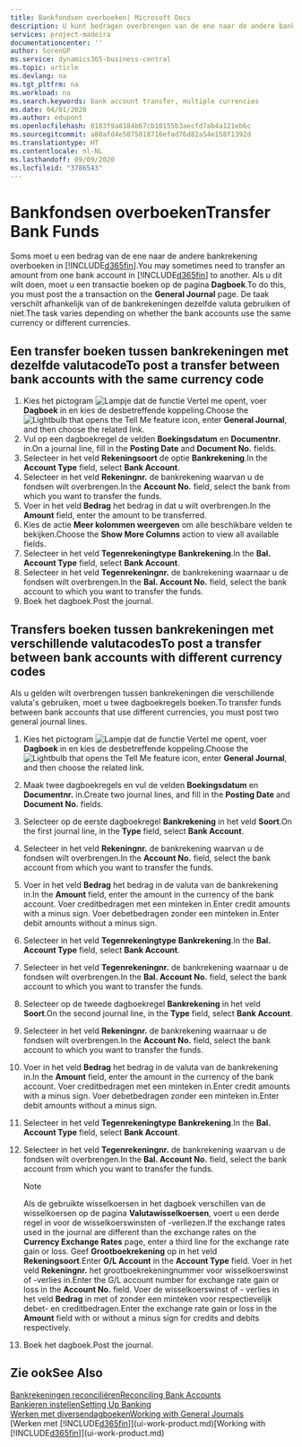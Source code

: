 ```yaml
---
title: Bankfondsen overboeken| Microsoft Docs
description: U kunt bedragen overbrengen van de ene naar de andere bankrekening, inclusief andere valuta's, door de transactie in het dagboek te boeken.
services: project-madeira
documentationcenter: ''
author: SorenGP
ms.service: dynamics365-business-central
ms.topic: article
ms.devlang: na
ms.tgt_pltfrm: na
ms.workload: na
ms.search.keywords: bank account transfer, multiple currencies
ms.date: 04/01/2020
ms.author: edupont
ms.openlocfilehash: 0183f9a8184b67cb10155b3aecfd7ab4a121eb6c
ms.sourcegitcommit: a80afd4e5075018716efad76d82a54e158f1392d
ms.translationtype: HT
ms.contentlocale: nl-NL
ms.lasthandoff: 09/09/2020
ms.locfileid: "3786543"
---
```

# <a name="transfer-bank-funds"></a><span data-ttu-id="ecbc7-103">Bankfondsen overboeken</span><span class="sxs-lookup"><span data-stu-id="ecbc7-103">Transfer Bank Funds</span></span>
<span data-ttu-id="ecbc7-104">Soms moet u een bedrag van de ene naar de andere bankrekening overboeken in [!INCLUDE[d365fin](includes/d365fin_md.md)].</span><span class="sxs-lookup"><span data-stu-id="ecbc7-104">You may sometimes need to transfer an amount from one bank account in [!INCLUDE[d365fin](includes/d365fin_md.md)] to another.</span></span> <span data-ttu-id="ecbc7-105">Als u dit wilt doen, moet u een transactie boeken op de pagina **Dagboek**.</span><span class="sxs-lookup"><span data-stu-id="ecbc7-105">To do this, you must post the a transaction on the **General Journal** page.</span></span> <span data-ttu-id="ecbc7-106">De taak verschilt afhankelijk van of de bankrekeningen dezelfde valuta gebruiken of niet.</span><span class="sxs-lookup"><span data-stu-id="ecbc7-106">The task varies depending on whether the bank accounts use the same currency or different currencies.</span></span>

## <a name="to-post-a-transfer-between-bank-accounts-with-the-same-currency-code"></a><span data-ttu-id="ecbc7-107">Een transfer boeken tussen bankrekeningen met dezelfde valutacode</span><span class="sxs-lookup"><span data-stu-id="ecbc7-107">To post a transfer between bank accounts with the same currency code</span></span>
1. <span data-ttu-id="ecbc7-108">Kies het pictogram ![Lampje dat de functie Vertel me opent](media/ui-search/search_small.png "Vertel me wat u wilt doen"), voer **Dagboek** in en kies de desbetreffende koppeling.</span><span class="sxs-lookup"><span data-stu-id="ecbc7-108">Choose the ![Lightbulb that opens the Tell Me feature](media/ui-search/search_small.png "Tell me what you want to do") icon, enter **General Journal**, and then choose the related link.</span></span>
2. <span data-ttu-id="ecbc7-109">Vul op een dagboekregel de velden **Boekingsdatum** en **Documentnr.** in.</span><span class="sxs-lookup"><span data-stu-id="ecbc7-109">On a journal line, fill in the **Posting Date** and **Document No.** fields.</span></span>
3. <span data-ttu-id="ecbc7-110">Selecteer in het veld **Rekeningsoort** de optie **Bankrekening**.</span><span class="sxs-lookup"><span data-stu-id="ecbc7-110">In the **Account Type** field, select **Bank Account**.</span></span>
4. <span data-ttu-id="ecbc7-111">Selecteer in het veld **Rekeningnr.** de bankrekening waarvan u de fondsen wilt overbrengen.</span><span class="sxs-lookup"><span data-stu-id="ecbc7-111">In the **Account No.** field, select the bank from which you want to transfer the funds.</span></span>
5. <span data-ttu-id="ecbc7-112">Voer in het veld **Bedrag** het bedrag in dat u wilt overbrengen.</span><span class="sxs-lookup"><span data-stu-id="ecbc7-112">In the **Amount** field, enter the amount to be transferred.</span></span>
6. <span data-ttu-id="ecbc7-113">Kies de actie **Meer kolommen weergeven** om alle beschikbare velden te bekijken.</span><span class="sxs-lookup"><span data-stu-id="ecbc7-113">Choose the **Show More Columns** action to view all available fields.</span></span>
7. <span data-ttu-id="ecbc7-114">Selecteer in het veld **Tegenrekeningtype** **Bankrekening**.</span><span class="sxs-lookup"><span data-stu-id="ecbc7-114">In the **Bal. Account Type** field, select **Bank Account**.</span></span>
8. <span data-ttu-id="ecbc7-115">Selecteer in het veld **Tegenrekeningnr.** de bankrekening waarnaar u de fondsen wilt overbrengen.</span><span class="sxs-lookup"><span data-stu-id="ecbc7-115">In the **Bal. Account No.** field, select the bank account to which you want to transfer the funds.</span></span>
9. <span data-ttu-id="ecbc7-116">Boek het dagboek.</span><span class="sxs-lookup"><span data-stu-id="ecbc7-116">Post the journal.</span></span>

## <a name="to-post-a-transfer-between-bank-accounts-with-different-currency-codes"></a><span data-ttu-id="ecbc7-117">Transfers boeken tussen bankrekeningen met verschillende valutacodes</span><span class="sxs-lookup"><span data-stu-id="ecbc7-117">To post a transfer between bank accounts with different currency codes</span></span>
<span data-ttu-id="ecbc7-118">Als u gelden wilt overbrengen tussen bankrekeningen die verschillende valuta's gebruiken, moet u twee dagboekregels boeken.</span><span class="sxs-lookup"><span data-stu-id="ecbc7-118">To transfer funds between bank accounts that use different currencies, you must post two general journal lines.</span></span>

1. <span data-ttu-id="ecbc7-119">Kies het pictogram ![Lampje dat de functie Vertel me opent](media/ui-search/search_small.png "Vertel me wat u wilt doen"), voer **Dagboek** in en kies de desbetreffende koppeling.</span><span class="sxs-lookup"><span data-stu-id="ecbc7-119">Choose the ![Lightbulb that opens the Tell Me feature](media/ui-search/search_small.png "Tell me what you want to do") icon, enter **General Journal**, and then choose the related link.</span></span>
2. <span data-ttu-id="ecbc7-120">Maak twee dagboekregels en vul de velden **Boekingsdatum** en **Documentnr.** in.</span><span class="sxs-lookup"><span data-stu-id="ecbc7-120">Create two journal lines, and fill in the **Posting Date** and **Document No.** fields.</span></span>
3. <span data-ttu-id="ecbc7-121">Selecteer op de eerste dagboekregel **Bankrekening** in het veld **Soort**.</span><span class="sxs-lookup"><span data-stu-id="ecbc7-121">On the first journal line, in the **Type** field, select **Bank Account**.</span></span>
4. <span data-ttu-id="ecbc7-122">Selecteer in het veld **Rekeningnr.** de bankrekening waarvan u de fondsen wilt overbrengen.</span><span class="sxs-lookup"><span data-stu-id="ecbc7-122">In the **Account No.** field, select the bank account from which you want to transfer the funds.</span></span>
5. <span data-ttu-id="ecbc7-123">Voer in het veld **Bedrag** het bedrag in de valuta van de bankrekening in.</span><span class="sxs-lookup"><span data-stu-id="ecbc7-123">In the **Amount** field, enter the amount in the currency of the bank account.</span></span> <span data-ttu-id="ecbc7-124">Voer creditbedragen met een minteken in.</span><span class="sxs-lookup"><span data-stu-id="ecbc7-124">Enter credit amounts with a minus sign.</span></span> <span data-ttu-id="ecbc7-125">Voer debetbedragen zonder een minteken in.</span><span class="sxs-lookup"><span data-stu-id="ecbc7-125">Enter debit amounts without a minus sign.</span></span>
6. <span data-ttu-id="ecbc7-126">Selecteer in het veld **Tegenrekeningtype** **Bankrekening**.</span><span class="sxs-lookup"><span data-stu-id="ecbc7-126">In the **Bal. Account Type** field, select **Bank Account**.</span></span>
7. <span data-ttu-id="ecbc7-127">Selecteer in het veld **Tegenrekeningnr.** de bankrekening waarnaar u de fondsen wilt overbrengen.</span><span class="sxs-lookup"><span data-stu-id="ecbc7-127">In the **Bal. Account No.** field, select the bank account to which you want to transfer the funds.</span></span>
8. <span data-ttu-id="ecbc7-128">Selecteer op de tweede dagboekregel **Bankrekening** in het veld **Soort**.</span><span class="sxs-lookup"><span data-stu-id="ecbc7-128">On the second journal line, in the **Type** field, select **Bank Account**.</span></span>
9. <span data-ttu-id="ecbc7-129">Selecteer in het veld **Rekeningnr.** de bankrekening waarnaar u de fondsen wilt overbrengen.</span><span class="sxs-lookup"><span data-stu-id="ecbc7-129">In the **Account No.** field, select the bank account to which you want to transfer the funds.</span></span>
10. <span data-ttu-id="ecbc7-130">Voer in het veld **Bedrag** het bedrag in de valuta van de bankrekening in.</span><span class="sxs-lookup"><span data-stu-id="ecbc7-130">In the **Amount** field, enter the amount in the currency of the bank account.</span></span> <span data-ttu-id="ecbc7-131">Voer creditbedragen met een minteken in.</span><span class="sxs-lookup"><span data-stu-id="ecbc7-131">Enter credit amounts with a minus sign.</span></span> <span data-ttu-id="ecbc7-132">Voer debetbedragen zonder een minteken in.</span><span class="sxs-lookup"><span data-stu-id="ecbc7-132">Enter debit amounts without a minus sign.</span></span>
11. <span data-ttu-id="ecbc7-133">Selecteer in het veld **Tegenrekeningtype** **Bankrekening**.</span><span class="sxs-lookup"><span data-stu-id="ecbc7-133">In the **Bal. Account Type** field, select **Bank Account**.</span></span>  
12. <span data-ttu-id="ecbc7-134">Selecteer in het veld **Tegenrekeningnr.** de bankrekening waarvan u de fondsen wilt overbrengen.</span><span class="sxs-lookup"><span data-stu-id="ecbc7-134">In the **Bal. Account No.** field, select the bank account from which you want to transfer the funds.</span></span>

    > [!NOTE]  
    > <span data-ttu-id="ecbc7-135">Als de gebruikte wisselkoersen in het dagboek verschillen van de wisselkoersen op de pagina **Valutawisselkoersen**, voert u een derde regel in voor de wisselkoerswinsten of -verliezen.</span><span class="sxs-lookup"><span data-stu-id="ecbc7-135">If the exchange rates used in the journal are different than the exchange rates on the **Currency Exchange Rates** page, enter a third line for the exchange rate gain or loss.</span></span> <span data-ttu-id="ecbc7-136">Geef **Grootboekrekening** op in het veld **Rekeningsoort**.</span><span class="sxs-lookup"><span data-stu-id="ecbc7-136">Enter **G/L Account** in the **Account Type** field.</span></span> <span data-ttu-id="ecbc7-137">Voer in het veld **Rekeningnr.** het grootboekrekeningnummer voor wisselkoerswinst of -verlies in.</span><span class="sxs-lookup"><span data-stu-id="ecbc7-137">Enter the G/L account number for exchange rate gain or loss in the **Account No.** field.</span></span> <span data-ttu-id="ecbc7-138">Voer de wisselkoerswinst of - verlies in het veld **Bedrag** in met of zonder een minteken voor respectievelijk debet- en creditbedragen.</span><span class="sxs-lookup"><span data-stu-id="ecbc7-138">Enter the exchange rate gain or loss in the **Amount** field with or without a minus sign for credits and debits respectively.</span></span>
13. <span data-ttu-id="ecbc7-139">Boek het dagboek.</span><span class="sxs-lookup"><span data-stu-id="ecbc7-139">Post the journal.</span></span>

## <a name="see-also"></a><span data-ttu-id="ecbc7-140">Zie ook</span><span class="sxs-lookup"><span data-stu-id="ecbc7-140">See Also</span></span>
[<span data-ttu-id="ecbc7-141">Bankrekeningen reconciliëren</span><span class="sxs-lookup"><span data-stu-id="ecbc7-141">Reconciling Bank Accounts</span></span>](bank-manage-bank-accounts.md)  
[<span data-ttu-id="ecbc7-142">Bankieren instellen</span><span class="sxs-lookup"><span data-stu-id="ecbc7-142">Setting Up Banking</span></span>](bank-setup-banking.md)  
[<span data-ttu-id="ecbc7-143">Werken met diversendagboeken</span><span class="sxs-lookup"><span data-stu-id="ecbc7-143">Working with General Journals</span></span>](ui-work-general-journals.md)  
<span data-ttu-id="ecbc7-144">[Werken met [!INCLUDE[d365fin](includes/d365fin_md.md)]](ui-work-product.md)</span><span class="sxs-lookup"><span data-stu-id="ecbc7-144">[Working with [!INCLUDE[d365fin](includes/d365fin_md.md)]](ui-work-product.md)</span></span>
